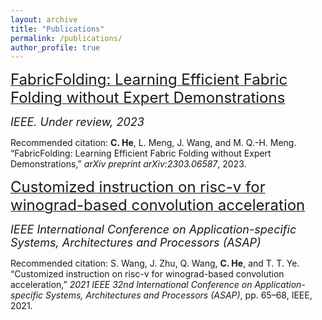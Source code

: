 ```yaml
---
layout: archive
title: "Publications"
permalink: /publications/
author_profile: true
---
```


[<font size=5>FabricFolding: Learning Efficient Fabric Folding without Expert Demonstrations</font>](../files/fabircfolding.pdf)

<font size=4><i>IEEE. Under review, 2023 </i> </font>

Recommended citation: **C. He**, L. Meng, J. Wang, and M. Q.-H. Meng. “FabricFolding: Learning Efficient Fabric Folding without Expert Demonstrations,” *arXiv preprint arXiv:2303.06587*, 2023.


[<font size=5>Customized instruction on risc-v for winograd-based convolution acceleration</font>](../files/Customized%20instruction%20on%20risc-v%20for%20winograd-based%20convolution%20acceleration.pdf)

<font size=4><i>IEEE International Conference on Application-specific Systems, Architectures and Processors (ASAP)</i></font>

Recommended citation: S. Wang, J. Zhu, Q. Wang, **C. He**, and T. T. Ye. “Customized instruction on risc-v for winograd-based convolution acceleration,” *2021 IEEE 32nd International Conference on Application-specific Systems, Architectures and Processors (ASAP)*, pp. 65–68, IEEE, 2021.



